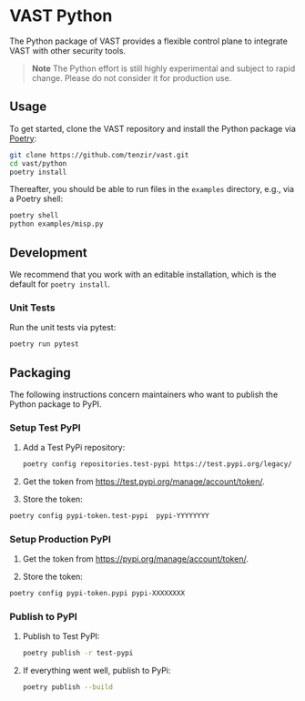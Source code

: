 # VAST Python

The Python package of VAST provides a flexible control plane to integrate VAST
with other security tools.

> **Note**
> The Python effort is still highly experimental and subject to rapid change.
> Please do not consider it for production use.

## Usage

To get started, clone the VAST repository and install the Python package via
[Poetry](https://python-poetry.org/docs/):

```bash
git clone https://github.com/tenzir/vast.git
cd vast/python
poetry install
```

Thereafter, you should be able to run files in the `examples` directory, e.g.,
via a Poetry shell:

```bash
poetry shell
python examples/misp.py
```

## Development

We recommend that you work with an editable installation, which is the default
for `poetry install`.

### Unit Tests

Run the unit tests via pytest:

```bash
poetry run pytest
```

## Packaging

The following instructions concern maintainers who want to publish the Python
package to PyPI.

### Setup Test PyPI

1. Add a Test PyPi repository:

   ```bash
   poetry config repositories.test-pypi https://test.pypi.org/legacy/
   ```

2. Get the token from <https://test.pypi.org/manage/account/token/>.

3. Store the token:

  ```bash
  poetry config pypi-token.test-pypi  pypi-YYYYYYYY
  ```

### Setup Production PyPI

1. Get the token from <https://pypi.org/manage/account/token/>.

2. Store the token:

  ```bash
  poetry config pypi-token.pypi pypi-XXXXXXXX
  ```

### Publish to PyPI

1. Publish to Test PyPI:
  
   ```bash
   poetry publish -r test-pypi
   ```

2. If everything went well, publish to PyPi:

   ```bash
   poetry publish --build
   ```
